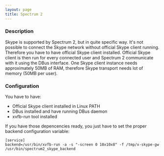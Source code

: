 ```yaml
---
layout: page
title: Spectrum 2
---
```


### Description

Skype is supported by Spectrum 2, but in quite specific way. It's not possible to connect the Skype network without official Skype client running. Therefore you have to have official Skype client installed. Official Skype client is then run for every connected user and Spectrum 2 communicate with it using the DBus interface. One Skype client instance needs approximately 50MB of RAM, therefore Skype transport needs lot of memory (50MB per user).

### Configuration

You have to have:
* Official Skype client installed in Linux PATH
* DBus installed and have running DBus daemon
* xvfb-run tool installed

If you have those depencencies ready, you just have to set the proper backend configuration variable:

	[service]
	backend=/usr/bin/xvfb-run -a -s "-screen 0 10x10x8" -f /tmp/x-skype-gw /usr/bin/spectrum2_skype_backend
